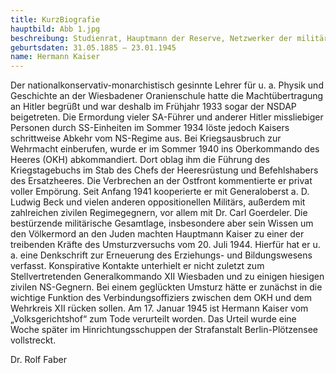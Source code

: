 ```yaml
---
title: KurzBiografie
hauptbild: Abb 1.jpg
beschreibung: Studienrat, Hauptmann der Reserve, Netzwerker der militärisch-bürgerlichen Opposition, von den Verschwörern des „20. Juli“ als Kulturstaatssekretär vorgesehen
geburtsdaten: 31.05.1885 – 23.01.1945
name: Hermann Kaiser
---
```

Der nationalkonservativ-monarchistisch gesinnte Lehrer für u. a. Physik
und Geschichte an der Wiesbadener Oranienschule hatte die
Machtübertragung an Hitler begrüßt und war deshalb im Frühjahr 1933
sogar der NSDAP beigetreten. Die Ermordung vieler SA-Führer und anderer
Hitler missliebiger Personen durch SS-Einheiten im Sommer 1934 löste
jedoch Kaisers schrittweise Abkehr vom NS-Regime aus. Bei Kriegsausbruch
zur Wehrmacht einberufen, wurde er im Sommer 1940 ins Oberkommando des
Heeres (OKH) abkommandiert. Dort oblag ihm die Führung des
Kriegstagebuchs im Stab des Chefs der Heeresrüstung und Befehlshabers
des Ersatzheeres. Die Verbrechen an der Ostfront kommentierte er privat
voller Empörung. Seit Anfang 1941 kooperierte er mit Generaloberst a. D.
Ludwig Beck und vielen anderen oppositionellen Militärs, außerdem mit
zahlreichen zivilen Regimegegnern, vor allem mit Dr. Carl Goerdeler. Die
bestürzende militärische Gesamtlage, insbesondere aber sein Wissen um
den Völkermord an den Juden machten Hauptmann Kaiser zu einer der
treibenden Kräfte des Umsturzversuchs vom 20. Juli 1944. Hierfür hat er
u. a. eine Denkschrift zur Erneuerung des Erziehungs- und Bildungswesens
verfasst. Konspirative Kontakte unterhielt er nicht zuletzt zum
Stellvertretenden Generalkommando XII Wiesbaden und zu einigen hiesigen
zivilen NS-Gegnern. Bei einem geglückten Umsturz hätte er zunächst in
die wichtige Funktion des Verbindungsoffiziers zwischen dem OKH und dem
Wehrkreis XII rücken sollen. Am 17. Januar 1945 ist Hermann Kaiser vom
„Volksgerichtshof“ zum Tode verurteilt worden. Das Urteil wurde eine
Woche später im Hinrichtungsschuppen der Strafanstalt Berlin-Plötzensee
vollstreckt.

Dr. Rolf Faber
